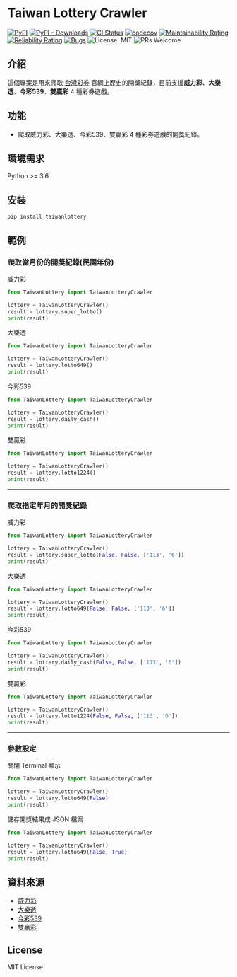 # Taiwan Lottery Crawler

[![PyPI](https://img.shields.io/pypi/v/taiwanlottery)](https://pypi.org/project/taiwanlottery/)
[![PyPI - Downloads](https://img.shields.io/pypi/dm/taiwanlottery)](https://pypi.org/project/taiwanlottery/)
[![CI Status](https://github.com/stu01509/TaiwanLotteryCrawler/actions/workflows/ci.yaml/badge.svg)](https://github.com/stu01509/TaiwanLotteryCrawler/actions/workflows/ci.yaml)
[![codecov](https://codecov.io/gh/stu01509/TaiwanLotteryCrawler/branch/master/graph/badge.svg?token=AX0LW032B4)](https://codecov.io/gh/stu01509/TaiwanLotteryCrawler)
[![Maintainability Rating](https://sonarcloud.io/api/project_badges/measure?project=stu01509_TaiwanLotteryCrawler&metric=sqale_rating)](https://sonarcloud.io/summary/new_code?id=stu01509_TaiwanLotteryCrawler)
[![Reliability Rating](https://sonarcloud.io/api/project_badges/measure?project=stu01509_TaiwanLotteryCrawler&metric=reliability_rating)](https://sonarcloud.io/summary/new_code?id=stu01509_TaiwanLotteryCrawler)
[![Bugs](https://sonarcloud.io/api/project_badges/measure?project=stu01509_TaiwanLotteryCrawler&metric=bugs)](https://sonarcloud.io/summary/new_code?id=stu01509_TaiwanLotteryCrawler)
![License: MIT](https://img.shields.io/badge/License-MIT-blue.svg)
![PRs Welcome](https://img.shields.io/badge/PRs-welcome-brightgreen.svg)

## 介紹

這個專案是用來爬取 [台灣彩券](https://www.taiwanlottery.com.tw/) 官網上歷史的開獎紀錄，目前支援**威力彩**、**大樂透**、**今彩539**、**雙贏彩** 4 種彩券遊戲。

## 功能

- 爬取威力彩、大樂透、今彩539、雙贏彩 4 種彩券遊戲的開獎紀錄。

## 環境需求

Python >= 3.6

## 安裝

```shell
pip install taiwanlottery
```

## 範例

### 爬取當月份的開獎紀錄(民國年份)

威力彩

```python
from TaiwanLottery import TaiwanLotteryCrawler

lottery = TaiwanLotteryCrawler()
result = lottery.super_lotto()
print(result)
```

大樂透

```python
from TaiwanLottery import TaiwanLotteryCrawler

lottery = TaiwanLotteryCrawler()
result = lottery.lotto649()
print(result)
```

今彩539

```python
from TaiwanLottery import TaiwanLotteryCrawler

lottery = TaiwanLotteryCrawler()
result = lottery.daily_cash()
print(result)
```

雙贏彩

```python
from TaiwanLottery import TaiwanLotteryCrawler

lottery = TaiwanLotteryCrawler()
result = lottery.lotto1224()
print(result)
```

---

### 爬取指定年月的開獎紀錄

威力彩

```python
from TaiwanLottery import TaiwanLotteryCrawler

lottery = TaiwanLotteryCrawler()
result = lottery.super_lotto(False, False, ['113', '6'])
print(result)
```

大樂透

```python
from TaiwanLottery import TaiwanLotteryCrawler

lottery = TaiwanLotteryCrawler()
result = lottery.lotto649(False, False, ['113', '6'])
print(result)
```

今彩539

```python
from TaiwanLottery import TaiwanLotteryCrawler

lottery = TaiwanLotteryCrawler()
result = lottery.daily_cash(False, False, ['113', '6'])
print(result)
```

雙贏彩

```python
from TaiwanLottery import TaiwanLotteryCrawler

lottery = TaiwanLotteryCrawler()
result = lottery.lotto1224(False, False, ['113', '6'])
print(result)
```

---

### 參數設定

關閉 Terminal 顯示

```python
from TaiwanLottery import TaiwanLotteryCrawler

lottery = TaiwanLotteryCrawler()
result = lottery.lotto649(False)
print(result)
```

儲存開獎結果成 JSON 檔案

```python
from TaiwanLottery import TaiwanLotteryCrawler

lottery = TaiwanLotteryCrawler()
result = lottery.lotto649(False, True)
print(result)
```

## 資料來源

- [威力彩](https://www.taiwanlottery.com.tw/Lotto/SuperLotto638/history.aspx)
- [大樂透](https://www.taiwanlottery.com.tw/Lotto/Lotto649/history.aspx)
- [今彩539](https://www.taiwanlottery.com.tw/Lotto/Dailycash/history.aspx)
- [雙贏彩](https://www.taiwanlottery.com.tw/Lotto/Lotto1224/history.aspx)

## License

MIT License
